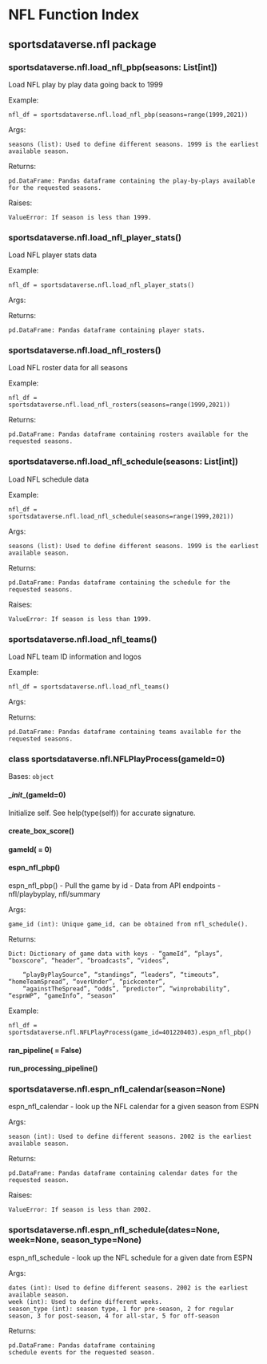 # NFL Function Index
## sportsdataverse.nfl package

### sportsdataverse.nfl.load_nfl_pbp(seasons: List[int])
Load NFL play by play data going back to 1999

Example:

    nfl_df = sportsdataverse.nfl.load_nfl_pbp(seasons=range(1999,2021))

Args:

    seasons (list): Used to define different seasons. 1999 is the earliest available season.

Returns:

    pd.DataFrame: Pandas dataframe containing the play-by-plays available for the requested seasons.

Raises:

    ValueError: If season is less than 1999.


### sportsdataverse.nfl.load_nfl_player_stats()
Load NFL player stats data

Example:

    nfl_df = sportsdataverse.nfl.load_nfl_player_stats()

Args:

Returns:

    pd.DataFrame: Pandas dataframe containing player stats.


### sportsdataverse.nfl.load_nfl_rosters()
Load NFL roster data for all seasons

Example:

    nfl_df = sportsdataverse.nfl.load_nfl_rosters(seasons=range(1999,2021))

Returns:

    pd.DataFrame: Pandas dataframe containing rosters available for the requested seasons.


### sportsdataverse.nfl.load_nfl_schedule(seasons: List[int])
Load NFL schedule data

Example:

    nfl_df = sportsdataverse.nfl.load_nfl_schedule(seasons=range(1999,2021))

Args:

    seasons (list): Used to define different seasons. 1999 is the earliest available season.

Returns:

    pd.DataFrame: Pandas dataframe containing the schedule for the requested seasons.

Raises:

    ValueError: If season is less than 1999.


### sportsdataverse.nfl.load_nfl_teams()
Load NFL team ID information and logos

Example:

    nfl_df = sportsdataverse.nfl.load_nfl_teams()

Args:

Returns:

    pd.DataFrame: Pandas dataframe containing teams available for the requested seasons.

### class sportsdataverse.nfl.NFLPlayProcess(gameId=0)
Bases: `object`


#### \__init__(gameId=0)
Initialize self.  See help(type(self)) for accurate signature.


#### create_box_score()

#### gameId( = 0)

#### espn_nfl_pbp()
espn_nfl_pbp() - Pull the game by id - Data from API endpoints - nfl/playbyplay, nfl/summary

Args:

    game_id (int): Unique game_id, can be obtained from nfl_schedule().

Returns:

    Dict: Dictionary of game data with keys - “gameId”, “plays”, “boxscore”, “header”, “broadcasts”, “videos”,

        “playByPlaySource”, “standings”, “leaders”, “timeouts”, “homeTeamSpread”, “overUnder”, “pickcenter”,
        “againstTheSpread”, “odds”, “predictor”, “winprobability”, “espnWP”, “gameInfo”, “season”

Example:

    nfl_df = sportsdataverse.nfl.NFLPlayProcess(game_id=401220403).espn_nfl_pbp()


#### ran_pipeline( = False)

#### run_processing_pipeline()


### sportsdataverse.nfl.espn_nfl_calendar(season=None)
espn_nfl_calendar - look up the NFL calendar for a given season from ESPN

Args:

    season (int): Used to define different seasons. 2002 is the earliest available season.

Returns:

    pd.DataFrame: Pandas dataframe containing calendar dates for the requested season.

Raises:

    ValueError: If season is less than 2002.


### sportsdataverse.nfl.espn_nfl_schedule(dates=None, week=None, season_type=None)
espn_nfl_schedule - look up the NFL schedule for a given date from ESPN

Args:

    dates (int): Used to define different seasons. 2002 is the earliest available season.
    week (int): Used to define different weeks.
    season_type (int): season type, 1 for pre-season, 2 for regular season, 3 for post-season, 4 for all-star, 5 for off-season

Returns:

    pd.DataFrame: Pandas dataframe containing
    schedule events for the requested season.
